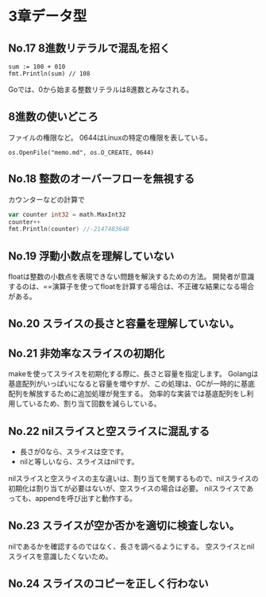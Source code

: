 # 3章データ型
## No.17 8進数リテラルで混乱を招く

```golang
sum := 100 + 010
fmt.Println(sum) // 108
```

Goでは、0から始まる整数リテラルは8進数とみなされる。

## 8進数の使いどころ
ファイルの権限など。
0644はLinuxの特定の権限を表している。
```golang
os.OpenFile("memo.md", os.O_CREATE, 0644)
```

## No.18 整数のオーバーフローを無視する
カウンターなどの計算で

```go
var counter int32 = math.MaxInt32
counter++
fmt.Println(counter) //-2147483648
```

## No.19 浮動小数点を理解していない
floatは整数の小数点を表現できない問題を解決するための方法。
開発者が意識するのは、==演算子を使ってfloatを計算する場合は、不正確な結果になる場合がある。

## No.20 スライスの長さと容量を理解していない。

## No.21 非効率なスライスの初期化

makeを使ってスライスを初期化する際に、長さと容量を指定します。
Golangは基底配列がいっぱいになると容量を増やすが、この処理は、GCが一時的に基底配列を解放するために追加処理が発生する。
効率的な実装では基底配列をし利用しているため、割り当て回数を減らしている。

## No.22 nilスライスと空スライスに混乱する

- 長さが0なら、スライスは空です。
- nilと等しいなら、スライスはnilです。

nilスライスと空スライスの主な違いは、割り当てを関するもので、nilスライスの初期化は割り当てが必要はないが、空スライスの場合は必要。
nilスライスであっても、appendを呼び出すと動作する。

## No.23 スライスが空か否かを適切に検査しない。

nilであるかを確認するのではなく、長さを調べるようにする。
空スライスとnilスライスを意識したくないため。

## No.24 スライスのコピーを正しく行わない
